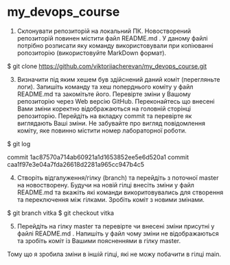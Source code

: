 # my_devops_course

1. Склонувати репозиторій на локальний ПК. Новостворений репозиторій повинен містити файл README.md . У даному файлі потрібно розписати яку команду використовували при копіюванні ропозиторію (використовуйте MarkDown формат).

$ git clone https://github.com/viktoriiacherevan/my_devops_course.git

3. Визначити під яким хешем був здійснений даний коміт (перегляньте логи). Запишіть команду та хеш поперднього коміту у файл README.md та закомітьте його. Перевірте зміни у Вашому репозиторію через Web версію GitHub. Переконайтесь що внесені Вами зміни коректно відображаються на головній сторінці репозиторію. Перейдіть на вкладку commit та перевірте як виглядають Ваші зміни. Не забувайте про вигляд повідомлення коміту, яке повинно містити номер лабораторної роботи.

$ git log

commit 1ac87570a714ab60921a1d1653852ee5e6d520a1 
commit caa1f97e3e04a7fda26618d2281a965cc947b4c5

4. Створіть відгалуження/гілку (branch) та перейдіть з поточної master на новостворену. Будучи на новій гілці внесіть зміни у файл README.md та вкажіть які команди викоритовувались для створення та переключення між гілками. Зробіть коміт з новими змінами.

$ git branch vitka
$ git checkout vitka

5. Перейдіть на гілку master та перевірте чи внесені зміни присутні у файлі README.md . Напишіть у файл чому зміни не відображаються та зробіть коміт із Вашими поясненнями в гілку master.

Тому що я зробила зміни в іншій гілці, які не можу побачити в гілці main.


